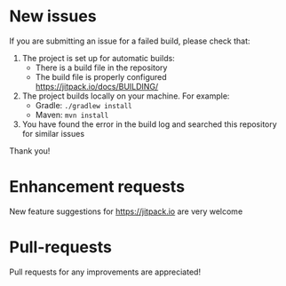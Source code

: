 # New issues

If you are submitting an issue for a failed build, please check that:

 1. The project is set up for automatic builds: 
    - There is a build file in the repository
    - The build file is properly configured https://jitpack.io/docs/BUILDING/
 2. The project builds locally on your machine. For example: 
    - Gradle: `./gradlew install`
    - Maven: `mvn install`
 3. You have found the error in the build log and searched this repository for similar issues
 
Thank you!

# Enhancement requests

New feature suggestions for https://jitpack.io are very welcome

# Pull-requests

Pull requests for any improvements are appreciated!
